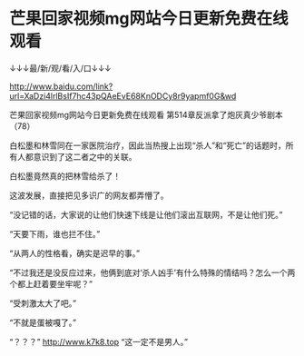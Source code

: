 # 芒果回家视频mg网站今日更新免费在线观看

↓↓↓最/新/观/看/入/口↓↓↓

http://www.baidu.com/link?url=XaDzi4lrlBsIf7hc43pQAeEvE68KnODCy8r9yapmf0G&wd

芒果回家视频mg网站今日更新免费在线观看
第514章反派拿了炮灰真少爷剧本（78）

白松墨和林雪同在一家医院治疗，因此当热搜上出现“杀人”和“死亡”的话题时，所有人都意识到了这二者之中的关联。

白松墨竟然真的把林雪给杀了！

这波发展，直接把见多识广的网友都弄懵了。

“没记错的话，大家说的让他们快速下线是让他们滚出互联网，不是让他们死。”

“天要下雨，谁也拦不住。”

“从两人的性格看，确实是迟早的事。”

“不过我还是没反应过来，他俩到底对‘杀人凶手’有什么特殊的情结吗？怎么一个两个都上赶着要坐牢呢？”

“受刺激太大了吧。”

“不就是蛋被嘎了。”

“？？？”
http://www.k7k8.top
“这一定不是男人。”
